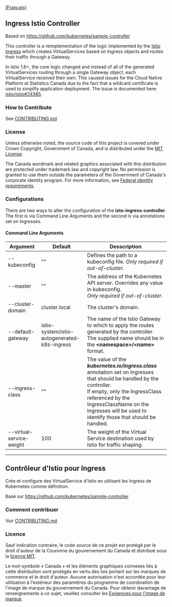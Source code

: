 [(Français)](#contr%C3%B4leur-distio-pour-ingress)

## Ingress Istio Controller
Based on https://github.com/kubernetes/sample-controller

This controller is a reimplementation of the logic implemented by the [Istio Ingress](https://istio.io/latest/docs/tasks/traffic-management/ingress/kubernetes-ingress/) which creates VirtualServices based on Ingress objects and routes their traffic through a Gateway. 

In Istio 1.6+, the core logic changed and instead of all of the generated VirtualServices routing through a single Gateway object, each VirtualService received their own. This caused issues for the Cloud Native Platform at Statistics Canada due to the fact that a wildcard certificate is used to simplify application deployment.  The issue is documented here: [istio/istio#24385](https://github.com/istio/istio/issues/24385).

### How to Contribute

See [CONTRIBUTING.md](CONTRIBUTING.md)

### License

Unless otherwise noted, the source code of this project is covered under Crown Copyright, Government of Canada, and is distributed under the [MIT License](LICENSE).

The Canada wordmark and related graphics associated with this distribution are protected under trademark law and copyright law. No permission is granted to use them outside the parameters of the Government of Canada's corporate identity program. For more information, see [Federal identity requirements](https://www.canada.ca/en/treasury-board-secretariat/topics/government-communications/federal-identity-requirements.html).

### Configurations
There are two ways to alter the configuration of the **isto-ingress-controller**. 
The first is via Command Line Arguments and the second is via annotations set on Ingresses.

#### Command Line Arguments

| Argument                 | Default                                      | Desscription                                                                                                                                                                                                                                                           |
| ------------------------ | -------------------------------------------- | ---------------------------------------------------------------------------------------------------------------------------------------------------------------------------------------------------------------------------------------------------------------------- |
| --kubeconfig             | ""                                           | Defines the path to a kubeconfig file. *Only required if out-of-cluster.*                                                                                                                                                                                              |
| --master                 | ""                                           | The address of the Kubernetes API server. Overrides any value in kubeconfig. <br>*Only required if out-of-cluster.*                                                                                                                                                    |
| --cluster-domain         | cluster.local                                | The cluster's domain.                                                                                                                                                                                                                                                  |
| --default-gateway        | istio-system/istio-autogenerated-k8s-ingress | The name of the Istio Gateway to which to apply the routes generated by the controller. <br>The supplied name should be in the **\<namespace>/\<name>** format.                                                                                                        |
| --ingress-class          | ""                                           | The value of the ***kubernetes.io/ingress.class*** annotation set on Ingresses that should be handled by the controller.<br>If empty, only the IngressClass referenced by the IngressClassName on the Ingresses will be used to identify those that should be handled. |
| --virtual-service-weight | 100                                          | The weight of the Virtual Service destination used by Istio for traffic shaping.                                                                                                                                                                                       |

______________________

## Contrôleur d'Istio pour Ingress

Crée et configure des VirtualService d'Istio en utilisant les Ingress de Kubernetes comme définition.

Basé sur https://github.com/kubernetes/sample-controller

### Comment contribuer

Voir [CONTRIBUTING.md](CONTRIBUTING.md)

### Licence

Sauf indication contraire, le code source de ce projet est protégé par le droit d'auteur de la Couronne du gouvernement du Canada et distribué sous la [licence MIT](LICENSE).

Le mot-symbole « Canada » et les éléments graphiques connexes liés à cette distribution sont protégés en vertu des lois portant sur les marques de commerce et le droit d'auteur. Aucune autorisation n'est accordée pour leur utilisation à l'extérieur des paramètres du programme de coordination de l'image de marque du gouvernement du Canada. Pour obtenir davantage de renseignements à ce sujet, veuillez consulter les [Exigences pour l'image de marque](https://www.canada.ca/fr/secretariat-conseil-tresor/sujets/communications-gouvernementales/exigences-image-marque.html).
